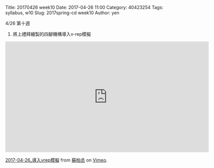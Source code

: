 Title: 20170426 week10
Date: 2017-04-26 11:00
Category: 40423254
Tags: syllabus, w10
Slug: 2017spring-cd week10
Author: yen

4/26 第十週

1. 將上禮拜繪製的四腳機構導入v-rep模擬

<!-- PELICAN_END_SUMMARY -->

<iframe src="https://player.vimeo.com/video/215774777" width="640" height="348" frameborder="0" webkitallowfullscreen mozallowfullscreen allowfullscreen></iframe>
<p><a href="https://vimeo.com/215774777">2017-04-26_導入vrep模擬</a> from <a href="https://vimeo.com/user45596496">蘇柏丞</a> on <a href="https://vimeo.com">Vimeo</a>.</p>


